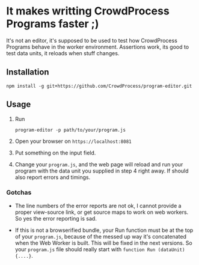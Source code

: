 # It makes writting CrowdProcess Programs faster ;)

It's not an editor, it's supposed to be used to test how CrowdProcess Programs behave in the worker environment. Assertions work, its good to test data units, it reloads when stuff changes.

## Installation

    npm install -g git+https://github.com/CrowdProcess/program-editor.git

## Usage

1. Run

    `program-editor -p path/to/your/program.js`

2. Open your browser on `https://localhost:8081`

3. Put something on the input field.

4. Change your `program.js`, and the web page will reload and run your
program with the data unit you supplied in step 4 right away. If should
also report errors and timings.

### Gotchas

* The line numbers of the error reports are not ok, I cannot provide a proper view-source link, or get source maps to work on web workers. So yes the error reporting is sad.

* If this is not a browserified bundle, your Run function must be at the top
of your `program.js`, because of the messed up way it's concatenated when the
Web Worker is built. This will be fixed in the next versions. So your `program.js` file should really start with `function Run (dataUnit) {....}`.
